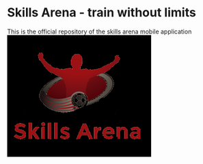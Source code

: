 # Skills Arena - train without limits
This is the official repository of the skills arena mobile application
![Alt text](/backend/logo/logo.png?raw=true "Title")

